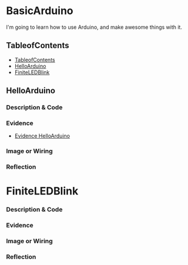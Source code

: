 # BasicArduino
I'm going to learn how to use Arduino, and make awesome things with it.


## TableofContents
* [TableofContents](#TableofCOntents)
* [HelloArduino](#HelloArduino)
* [FiniteLEDBlink](#FiniteLEDBlink)

## HelloArduino

### Description & Code

### Evidence
* [Evidence HelloArduino](#HelloArduino)
### Image or Wiring

### Reflection


# FiniteLEDBlink

### Description & Code

### Evidence

### Image or Wiring

### Reflection
